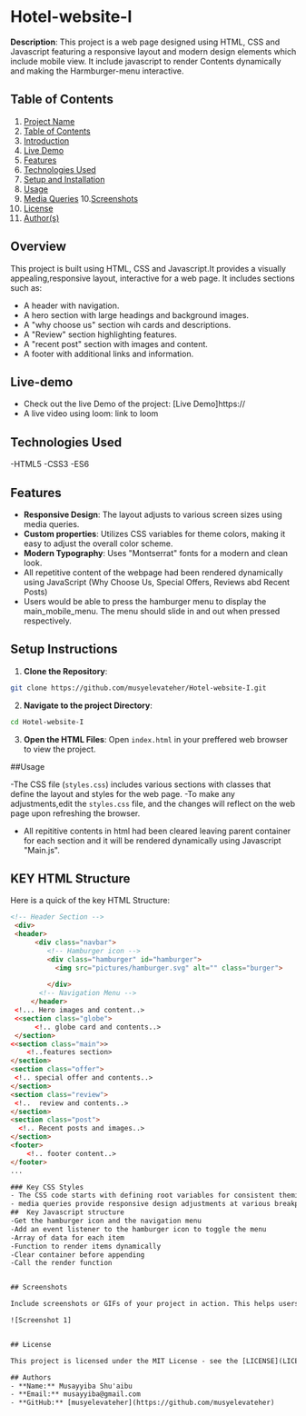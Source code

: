 # Hotel-website-I
**Description**: This project is a web page designed using HTML, CSS and Javascript featuring a responsive layout and modern design elements which include mobile view. It include javascript to render Contents dynamically and making the Harmburger-menu interactive.

## Table of Contents

1. [Project Name](#project-name)
2. [Table of Contents](#table-of-contents)
3. [Introduction](#Overview)
4. [Live Demo](#live-demo)
5. [Features](#features)
6. [Technologies Used](#technologies-used)
7. [Setup and Installation](#setup-and-installation)
8. [Usage](#usage)
9. [Media Queries](#Media-Queries)
10.[Screenshots](#screenshots)
11. [License](#license)
12. [Author(s)](#authors)

## Overview
This project is built using HTML, CSS and Javascript.It provides a visually appealing,responsive layout, interactive for a web page. It includes sections such as:
- A header with navigation.
- A hero section with large headings and background images.
- A "why choose us" section wih cards and descriptions.
- A "Review" section highlighting features.
- A "recent post" section with images and content.
- A footer with additional links and information.

## Live-demo
- Check out the live Demo of the project: [Live Demo]https://
-  A live video using loom: link to loom 

## Technologies Used

-HTML5
-CSS3
-ES6

## Features
- **Responsive Design**: The layout adjusts to various screen sizes using media queries.
- **Custom properties**: Utilizes CSS variables for theme colors, making it easy to adjust the overall color scheme.
- **Modern Typography**: Uses "Montserrat" fonts for a modern and clean look.
- All repetitive content of the webpage had been rendered dynamically using JavaScript (Why Choose Us, Special Offers, Reviews abd Recent Posts)
- Users would be able to press the hamburger menu to display the main_mobile_menu. The menu should slide in and out when pressed respectively.

## Setup Instructions

1. **Clone the Repository**:
```sh
git clone https://github.com/musyelevateher/Hotel-website-I.git
```
2. **Navigate to the project Directory**:
```sh
cd Hotel-website-I
```
3. **Open the HTML Files**:
 Open `index.html` in your preffered web browser to view the project.

 ##Usage 

 -The CSS file (`styles.css`) includes various sections with classes that define the layout and styles for the web page.
 -To make any adjustments,edit the `styles.css` file, and the changes will reflect on the web page upon refreshing the browser.
 - All repititive contents in html had been cleared leaving parent container for each section and it will be rendered dynamically using Javascript "Main.js".

 ## KEY HTML Structure

 Here is a quick of the key HTML Structure:
 ```html
 <!-- Header Section -->
  <div>
  <header> 
       <div class="navbar">
          <!-- Hamburger icon -->
          <div class="hamburger" id="hamburger">
            <img src="pictures/hamburger.svg" alt="" class="burger">
              
          </div>
        <!-- Navigation Menu -->
      </header>
  <!... Hero images and content..>
  <<section class="globe">
       <!.. globe card and contents..>
  </section>
<<section class="main">>
     <!..features section>
</section>
<section class="offer">
  <!.. special offer and contents..>
</section>
<section class="review">
  <!..  review and contents..>
</section>
<section class="post">
   <!.. Recent posts and images..>
</section>
<footer>
     <!.. footer content..>
</footer>
...

### Key CSS Styles
- The CSS code starts with defining root variables for consistent theming.
- media queries provide responsive design adjustments at various breakpoints.
##  Key Javascript structure
-Get the hamburger icon and the navigation menu
-Add an event listener to the hamburger icon to toggle the menu
-Array of data for each item
-Function to render items dynamically
-Clear container before appending
-Call the render function


## Screenshots

Include screenshots or GIFs of your project in action. This helps users understand what your project looks like and how it functions.

![Screenshot 1]


## License

This project is licensed under the MIT License - see the [LICENSE](LICENSE) file for details.

## Authors
- **Name:** Musayyiba Shu'aibu
- **Email:** musayyiba@gmail.com
- **GitHub:** [musyelevateher](https://github.com/musyelevateher)

